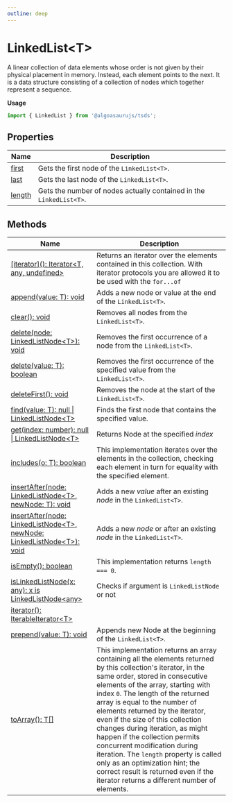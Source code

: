```yaml
---
outline: deep
---
```


# ****LinkedList&lt;T&gt;****

A linear collection of data elements whose order is not given by their physical placement in memory.
Instead, each element points to the next.
It is a data structure consisting of a collection of nodes which together represent a sequence.

**Usage**

```typescript
import { LinkedList } from '@algoasaurujs/tsds';
```

## **Properties**

| Name                                                    | Description                                                         |
| ------------------------------------------------------- | ------------------------------------------------------------------- |
| [first](/data-structures/LinkedList/properties/first)   | Gets the first node of the `LinkedList<T>`.                         |
| [last](/data-structures/LinkedList/properties/last)     | Gets the last node of the `LinkedList<T>`.                          |
| [length](/data-structures/LinkedList/properties/length) | Gets the number of nodes actually contained in the `LinkedList<T>`. |

## **Methods**

| Name                                                                                                                                                                    | Description                                                                                                                                                                                                                                                                                                                                                                                                                                                                                                                                                                                                 |
| ----------------------------------------------------------------------------------------------------------------------------------------------------------------------- | ----------------------------------------------------------------------------------------------------------------------------------------------------------------------------------------------------------------------------------------------------------------------------------------------------------------------------------------------------------------------------------------------------------------------------------------------------------------------------------------------------------------------------------------------------------------------------------------------------------- |
| [&lsqb;iterator&rsqb;&lpar;&rpar;&colon; Iterator&lt;T&comma; any&comma; undefined&gt;](/data-structures/LinkedList/methods/[iterator])                                 | Returns an iterator over the elements contained in this collection. With iterator protocols you are allowed it to be used with the `for...of`                                                                                                                                                                                                                                                                                                                                                                                                                                                               |
| [append&lpar;value&colon; T&rpar;&colon; void](/data-structures/LinkedList/methods/append)                                                                              | Adds a new node or value at the end of the `LinkedList<T>`.                                                                                                                                                                                                                                                                                                                                                                                                                                                                                                                                                 |
| [clear&lpar;&rpar;&colon; void](/data-structures/LinkedList/methods/clear)                                                                                              | Removes all nodes from the `LinkedList<T>`.                                                                                                                                                                                                                                                                                                                                                                                                                                                                                                                                                                 |
| [delete&lpar;node&colon; LinkedListNode&lt;T&gt;&rpar;&colon; void](/data-structures/LinkedList/methods/delete)                                                         | Removes the first occurrence of a node from the `LinkedList<T>`.                                                                                                                                                                                                                                                                                                                                                                                                                                                                                                                                            |
| [delete&lpar;value&colon; T&rpar;&colon; boolean](/data-structures/LinkedList/methods/delete)                                                                           | Removes the first occurrence of the specified value from the `LinkedList<T>`.                                                                                                                                                                                                                                                                                                                                                                                                                                                                                                                               |
| [deleteFirst&lpar;&rpar;&colon; void](/data-structures/LinkedList/methods/deleteFirst)                                                                                  | Removes the node at the start of the `LinkedList<T>`.                                                                                                                                                                                                                                                                                                                                                                                                                                                                                                                                                       |
| [find&lpar;value&colon; T&rpar;&colon; null &vert; LinkedListNode&lt;T&gt;](/data-structures/LinkedList/methods/find)                                                   | Finds the first node that contains the specified value.                                                                                                                                                                                                                                                                                                                                                                                                                                                                                                                                                     |
| [get&lpar;index&colon; number&rpar;&colon; null &vert; LinkedListNode&lt;T&gt;](/data-structures/LinkedList/methods/get)                                                | Returns Node at the specified _index_                                                                                                                                                                                                                                                                                                                                                                                                                                                                                                                                                                       |
| [includes&lpar;o&colon; T&rpar;&colon; boolean](/data-structures/LinkedList/methods/includes)                                                                           | This implementation iterates over the elements in the collection, checking each element in turn for equality with the specified element.                                                                                                                                                                                                                                                                                                                                                                                                                                                                    |
| [insertAfter&lpar;node&colon; LinkedListNode&lt;T&gt;&comma; newNode&colon; T&rpar;&colon; void](/data-structures/LinkedList/methods/insertAfter)                       | Adds a new _value_ after an existing _node_ in the `LinkedList<T>`.                                                                                                                                                                                                                                                                                                                                                                                                                                                                                                                                         |
| [insertAfter&lpar;node&colon; LinkedListNode&lt;T&gt;&comma; newNode&colon; LinkedListNode&lt;T&gt;&rpar;&colon; void](/data-structures/LinkedList/methods/insertAfter) | Adds a new _node_ or after an existing _node_ in the `LinkedList<T>`.                                                                                                                                                                                                                                                                                                                                                                                                                                                                                                                                       |
| [isEmpty&lpar;&rpar;&colon; boolean](/data-structures/LinkedList/methods/isEmpty)                                                                                       | This implementation returns `length === 0`.                                                                                                                                                                                                                                                                                                                                                                                                                                                                                                                                                                 |
| [isLinkedListNode&lpar;x&colon; any&rpar;&colon; x is LinkedListNode&lt;any&gt;](/data-structures/LinkedList/methods/isLinkedListNode)                                  | Checks if argument is `LinkedListNode` or not                                                                                                                                                                                                                                                                                                                                                                                                                                                                                                                                                               |
| [iterator&lpar;&rpar;&colon; IterableIterator&lt;T&gt;](/data-structures/LinkedList/methods/iterator)                                                                   |                                                                                                                                                                                                                                                                                                                                                                                                                                                                                                                                                                                                             |
| [prepend&lpar;value&colon; T&rpar;&colon; void](/data-structures/LinkedList/methods/prepend)                                                                            | Appends new Node at the beginning of the `LinkedList<T>`.                                                                                                                                                                                                                                                                                                                                                                                                                                                                                                                                                   |
| [toArray&lpar;&rpar;&colon; T&lsqb;&rsqb;](/data-structures/LinkedList/methods/toArray)                                                                                 | This implementation returns an array containing all the elements returned by this collection's iterator, in the same order, stored in consecutive elements of the array, starting with index `0`. The length of the returned array is equal to the number of elements returned by the iterator, even if the size of this collection changes during iteration, as might happen if the collection permits concurrent modification during iteration. The `length` property is called only as an optimization hint; the correct result is returned even if the iterator returns a different number of elements. |

